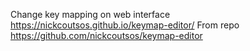 Change key mapping on web interface https://nickcoutsos.github.io/keymap-editor/
From repo https://github.com/nickcoutsos/keymap-editor
